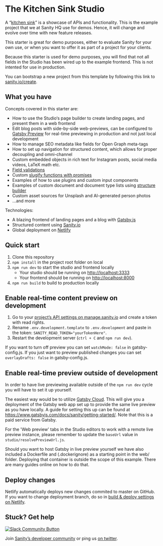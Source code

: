 # The Kitchen Sink Studio

A “[kitchen sink](https://stackoverflow.com/questions/33779296/what-is-exact-meaning-of-kitchen-sink-in-programming)” is a showcase of APIs and functionality. This is the example project that we at Sanity HQ use for demos. Hence, it will change and evolve over time with new feature releases.

This starter is great for demo purposes, either to evaluate Sanity for your own use, or when you want to offer it as part of a project for your clients.

Because this starter is used for demo purposes, you will find that not all fields in the Studio has been wired up to the example frontend. This is not intented for use in production.

You can bootstrap a new project from this template by following this link to [sanity.io/create](https://www.sanity.io/create?template=sanity-io%2Fsanity-template-kitchen-sink).

## What you have

Concepts covered in this starter are:

- How to use the Studio‘s page builder to create landing pages, and present them in a web frontend
- Edit blog posts with side-by-side web-previews, can be configured to [Gatsby Preview](https://www.gatsbyjs.com/) for real-time previewing in production and not just local development
- How to manage SEO metadata like fields for Open Graph meta-tags
- How to set up navigation for structured content, which allows for proper decoupling and omni-channel
- Custom embedded objects in rich text for Instagram posts, social media videos, LaTeX math etc.
- [Field validations](https://www.sanity.io/docs/validation)
- Custom [slugify functions with promises](https://www.sanity.io/docs/slug-type#custom-slugify-function-e1531d9d041b)
- Examples of how to use plugins and custom input components
- Examples of custom document and document type lists using [structure builder](https://www.sanity.io/docs/overview-structure-builder)
- Custom asset sources for Unsplash and AI-generated person photos
- …and more

Technologies:

- A blazing frontend of landing pages and a blog with [Gatsby.js](https://gatsbyjs.org)
- Structured content using [Sanity.io](https://www.sanity.io)
- Global deployment on [Netlify](https://netlify.com)

## Quick start

1. Clone this repository
2. `npm install` in the project root folder on local
3. `npm run dev` to start the studio and frontend locally
   - Your studio should be running on [http://localhost:3333](http://localhost:3333)
   - Your frontend should be running on [http://localhost:8000](http://localhost:8000)
4. `npm run build` to build to production locally

## Enable real-time content preview on development

1. Go to your [project’s API settings on manage.sanity.io](https://manage.sanity.io/projects/ue52e7uw/settings/api) and create a token with read rights.
2. Rename `.env.development.template` to `.env.development` and paste in the token: `SANITY_READ_TOKEN="yourTokenHere"`.
3. Restart the development server (`ctrl + C` and `npm run dev`).

If you want to turn off preview you can set `watchMode: false` in gatsby-config.js. If you just want to preview published changes you can set `overlayDrafts: false` in gatsby-config.js.

## Enable real-time preview outside of development

In order to have live previewing available outside of the `npm run dev` cycle you will have to set it up yourself.

The easiest way would be to utilize [Gatsby Cloud](https://www.gatsbyjs.com/dashboard/sites/create). This will give you a deployment of the Gatsby web app set up to provide the same live preview as you have locally. A guide for setting this up can be found at https://www.gatsbyjs.com/docs/sanity/getting-started/. Note that this is a paid service from Gatsby.

For the 'Web preview' tabs in the Studio editors to work with a remote live preview instance, please remember to update the `baseUrl` value in `studio/resolvePreviewUrl.js`.

Should you want to host Gatsby in live preview yourself we have also included a Dockerfile and (.dockerignore) as a starting point in the web/ folder. Deploying that container is outside the scope of this example. There are many guides online on how to do that.

## Deploy changes

Netlify automatically deploys new changes commited to master on GitHub. If you want to change deployment branch, do so in [build & deploy settings on Netlify](https://www.netlify.com/docs/continuous-deployment/#branches-deploys).

## Stuck? Get help

[![Slack Community Button](https://slack.sanity.io/badge.svg)](https://slack.sanity.io/)

Join [Sanity’s developer community](https://slack.sanity.io) or ping us [on twitter](https://twitter.com/sanity_io).
